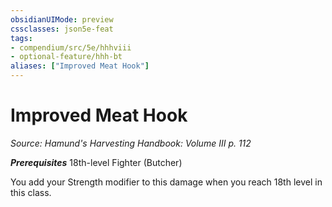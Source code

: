 ```yaml
---
obsidianUIMode: preview
cssclasses: json5e-feat
tags:
- compendium/src/5e/hhhviii
- optional-feature/hhh-bt
aliases: ["Improved Meat Hook"]
---
```

# Improved Meat Hook
*Source: Hamund's Harvesting Handbook: Volume III p. 112*  

***Prerequisites*** 18th-level Fighter (Butcher)

You add your Strength modifier to this damage when you reach 18th level in this class.
